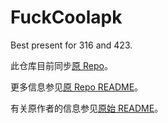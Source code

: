 # FuckCoolapk

Best present for 316 and 423.

此仓库目前同步[原 Repo](https://github.com/ejiaogl/FuckCoolapk)。

更多信息参见[原 Repo README](https://github.com/ejiaogl/FuckCoolapk/blob/master/README.md)。

有关原作者的信息参见[原始 README](README_ORIGINAL.md)。
